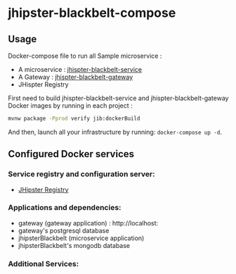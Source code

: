 # jhipster-blackbelt-compose

## Usage

Docker-compose file to run all Sample microservice :
- A microservice : [jhispter-blackbelt-service](https://github.com/deoliveiraromain/jhipster-blackbelt-service)
- A Gateway : [jhispter-blackbelt-gateway](https://github.com/deoliveiraromain/jhipster-blackbelt-gateway)
- JHispter Registry

First need to build jhispter-blackbelt-service and jhispter-blackbelt-gateway Docker images by running in each project :
```bash
mvnw package -Pprod verify jib:dockerBuild
```

And then, launch all your infrastructure by running: `docker-compose up -d`.

## Configured Docker services

### Service registry and configuration server:
- [JHipster Registry](http://localhost:8761)

### Applications and dependencies:
- gateway (gateway application) : http://localhost:
- gateway's postgresql database
- jhipsterBlackbelt (microservice application)
- jhipsterBlackbelt's mongodb database

### Additional Services:

